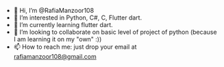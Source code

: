 - 👋 Hi, I’m @RafiaManzoor108
- 👀 I’m interested in Python, C#, C, Flutter dart.
- 🌱 I’m currently learning flutter dart.
- 💞️ I’m looking to collaborate on basic level of project of python (because I am learning it on my "own" :)) 
- 📫 How to reach me: just drop your email at rafiamanzoor108@gmail.com

<!---
RafiaManzoor108/RafiaManzoor108 is a ✨ special ✨ repository because its `README.md` (this file) appears on your GitHub profile.
You can click the Preview link to take a look at your changes.
--->
